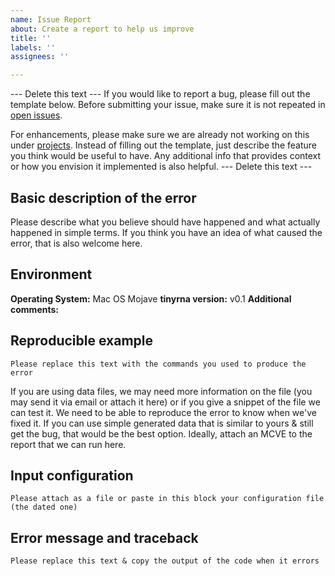 ```yaml
---
name: Issue Report
about: Create a report to help us improve
title: ''
labels: ''
assignees: ''

---
```


--- Delete this text ---
If you would like to report a bug, please fill out the template below. Before submitting your issue, make sure it is not repeated in [open issues](https://github.com/MontgomeryLab/tinyrna/issues). 

For enhancements, please make sure we are already not working on this under [projects](https://github.com/MontgomeryLab/tinyrna/projects). Instead of filling out the template, just describe the feature you think would be useful to have. Any additional info that provides context or how you envision it implemented is also helpful. 
--- Delete this text ---


## Basic description of the error
Please describe what you believe should have happened and what actually happened in simple terms. If you think you have an idea of what caused the error, that is also welcome here. 

## Environment
**Operating System:** Mac OS Mojave
**tinyrna version:** v0.1
**Additional comments:** 

## Reproducible example

```
Please replace this text with the commands you used to produce the error
```

If you are using data files, we may need more information on the file (you may send it via email or attach it here) or if you give a snippet of the file we can test it. We need to be able to reproduce the error to know when we've fixed it. If you can use simple generated data that is similar to yours & still get the bug, that would be the best option. Ideally, attach an MCVE to the report that we can run here. 

## Input configuration 

```
Please attach as a file or paste in this block your configuration file (the dated one)
```

## Error message and traceback

```
Please replace this text & copy the output of the code when it errors 
```
